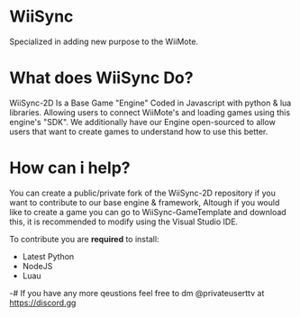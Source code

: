 # WiiSync
Specialized in adding new purpose to the WiiMote.

# What does WiiSync Do?
WiiSync-2D Is a Base Game "Engine" Coded in Javascript with python & lua libraries. Allowing users to connect WiiMote's and loading games using this engine's "SDK".
We additionally have our Engine open-sourced to allow users that want to create games to understand how to use this better.

# How can i help?
You can create a public/private fork of the WiiSync-2D repository if you want to contribute to our base engine & framework, Altough if you would like to create a game you can go to WiiSync-GameTemplate and download this, it is recommended to modify using the Visual Studio IDE.

To contribute you are **required** to install:
- Latest Python
- NodeJS
- Luau

-# If you have any more qeustions feel free to dm @privateuserttv at https://discord.gg
